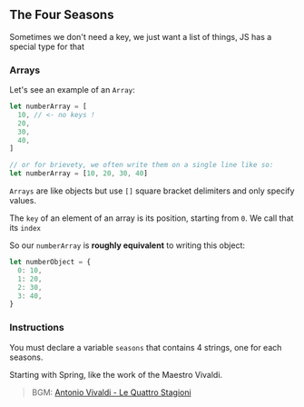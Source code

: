 ## The Four Seasons

Sometimes we don't need a key, we just want a list of things, JS has a special
type for that

### Arrays

Let's see an example of an `Array`:

```js
let numberArray = [
  10, // <- no keys !
  20,
  30,
  40,
]

// or for brievety, we often write them on a single line like so:
let numberArray = [10, 20, 30, 40]
```

`Arrays` are like objects but use `[]` square bracket delimiters and only
specify values.

The `key` of an element of an array is its position, starting from `0`. We call
that its `index`

So our `numberArray` is **roughly equivalent** to writing this object:

```js
let numberObject = {
  0: 10,
  1: 20,
  2: 30,
  3: 40,
}
```

### Instructions

You must declare a variable `seasons` that contains 4 strings, one for each
seasons.

Starting with Spring, like the work of the Maestro Vivaldi.

> BGM:
> [Antonio Vivaldi - Le Quattro Stagioni](https://www.youtube.com/watch?v=b4YNYf39mcg)
